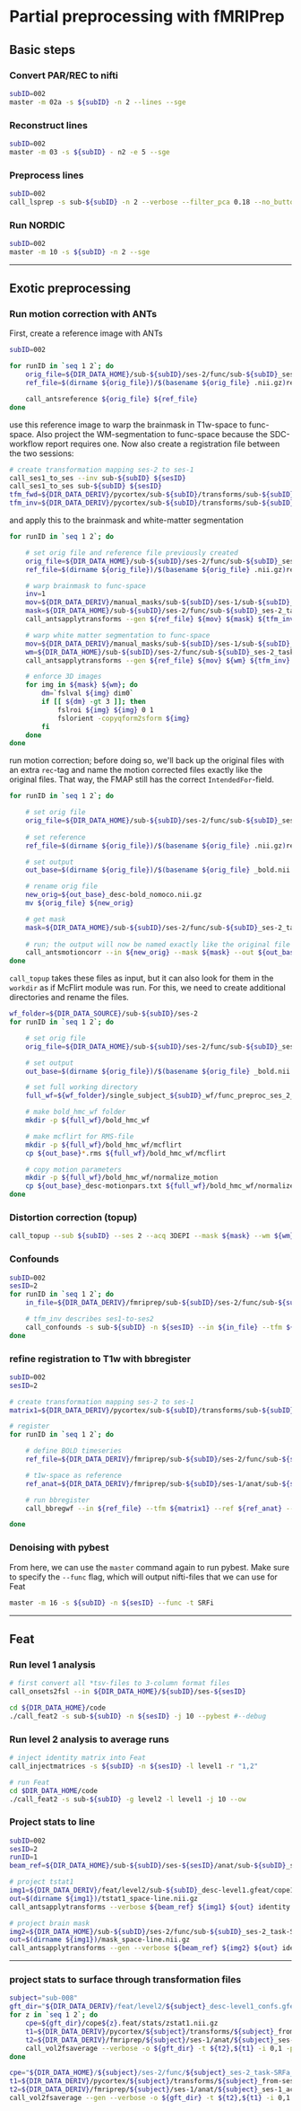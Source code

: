 # Partial preprocessing with fMRIPrep

## Basic steps

### Convert PAR/REC to nifti

```bash
subID=002
master -m 02a -s ${subID} -n 2 --lines --sge
```

### Reconstruct lines

```bash
subID=002
master -m 03 -s ${subID} - n2 -e 5 --sge
```

### Preprocess lines
```bash
subID=002
call_lsprep -s sub-${subID} -n 2 --verbose --filter_pca 0.18 --no_button --ica
```

### Run NORDIC

```bash
subID=002
master -m 10 -s ${subID} -n 2 --sge
```

---
## Exotic preprocessing
### Run motion correction with ANTs

First, create a reference image with ANTs

```bash
subID=002

for runID in `seq 1 2`; do
    orig_file=${DIR_DATA_HOME}/sub-${subID}/ses-2/func/sub-${subID}_ses-2_task-SRFi_run-${runID}_acq-3DEPI_bold.nii.gz
    ref_file=$(dirname ${orig_file})/$(basename ${orig_file} .nii.gz)ref.nii.gz

    call_antsreference ${orig_file} ${ref_file}
done
```

use this reference image to warp the brainmask in T1w-space to func-space. Also project the WM-segmentation to func-space because the SDC-workflow report requires one. Now also create a registration file between the two sessions:

```bash
# create transformation mapping ses-2 to ses-1
call_ses1_to_ses --inv sub-${subID} ${sesID}
call_ses1_to_ses sub-${subID} ${sesID}
tfm_fwd=${DIR_DATA_DERIV}/pycortex/sub-${subID}/transforms/sub-${subID}_from-ses${sesID}_to-ses1_desc-genaff.mat
tfm_inv=${DIR_DATA_DERIV}/pycortex/sub-${subID}/transforms/sub-${subID}_from-ses1_to-ses${sesID}_desc-genaff.mat

```

and apply this to the brainmask and white-matter segmentation
```bash
for runID in `seq 1 2`; do

    # set orig file and reference file previously created
    orig_file=${DIR_DATA_HOME}/sub-${subID}/ses-2/func/sub-${subID}_ses-2_task-SRFi_run-${runID}_acq-3DEPI_bold.nii.gz
    ref_file=$(dirname ${orig_file})/$(basename ${orig_file} .nii.gz)ref.nii.gz

    # warp brainmask to func-space
    inv=1
    mov=${DIR_DATA_DERIV}/manual_masks/sub-${subID}/ses-1/sub-${subID}_ses-1_acq-MP2RAGE_desc-spm_mask.nii.gz
    mask=${DIR_DATA_HOME}/sub-${subID}/ses-2/func/sub-${subID}_ses-2_task-SRFi_run-${runID}_acq-3DEPI_desc-brain_mask.nii.gz
    call_antsapplytransforms --gen ${ref_file} ${mov} ${mask} ${tfm_inv}

    # warp white matter segmentation to func-space
    mov=${DIR_DATA_DERIV}/manual_masks/sub-${subID}/ses-1/sub-${subID}_ses-1_acq-MP2RAGE_label-WM_probseg.nii.gz
    wm=${DIR_DATA_HOME}/sub-${subID}/ses-2/func/sub-${subID}_ses-2_task-SRFi_run-${runID}_acq-3DEPI_label-WM_probseg.nii.gz
    call_antsapplytransforms --gen ${ref_file} ${mov} ${wm} ${tfm_inv}

    # enforce 3D images
    for img in ${mask} ${wm}; do
        dm=`fslval ${img} dim0`
        if [[ ${dm} -gt 3 ]]; then
            fslroi ${img} ${img} 0 1
            fslorient -copyqform2sform ${img}
        fi
    done
done
```

run motion correction; before doing so, we'll back up the original files with an extra ``rec``-tag and name the motion corrected files exactly like the original files. That way, the FMAP still has the correct ``IntendedFor``-field.

```bash
for runID in `seq 1 2`; do

    # set orig file
    orig_file=${DIR_DATA_HOME}/sub-${subID}/ses-2/func/sub-${subID}_ses-2_task-SRFi_run-${runID}_acq-3DEPI_bold.nii.gz
    
    # set reference
    ref_file=$(dirname ${orig_file})/$(basename ${orig_file} .nii.gz)ref.nii.gz

    # set output
    out_base=$(dirname ${orig_file})/$(basename ${orig_file} _bold.nii.gz)

    # rename orig file
    new_orig=${out_base}_desc-bold_nomoco.nii.gz
    mv ${orig_file} ${new_orig}

    # get mask
    mask=${DIR_DATA_HOME}/sub-${subID}/ses-2/func/sub-${subID}_ses-2_task-SRFi_run-${runID}_acq-3DEPI_desc-brain_mask.nii.gz
    
    # run; the output will now be named exactly like the original file
    call_antsmotioncorr --in ${new_orig} --mask ${mask} --out ${out_base} --ref ${ref_file} --verbose
done
```

`call_topup` takes these files as input, but it can also look for them in the ``workdir`` as if McFlirt module was run. For this, we need to create additional directories and rename the files.

```bash
wf_folder=${DIR_DATA_SOURCE}/sub-${subID}/ses-2
for runID in `seq 1 2`; do

    # set orig file
    orig_file=${DIR_DATA_HOME}/sub-${subID}/ses-2/func/sub-${subID}_ses-2_task-SRFi_run-${runID}_acq-3DEPI_bold.nii.gz

    # set output
    out_base=$(dirname ${orig_file})/$(basename ${orig_file} _bold.nii.gz)

    # set full working directory
    full_wf=${wf_folder}/single_subject_${subID}_wf/func_preproc_ses_2_task_SRFi_run_${runID}_acq_3DEPI_wf

    # make bold_hmc_wf folder
    mkdir -p ${full_wf}/bold_hmc_wf

    # make mcflirt for RMS-file
    mkdir -p ${full_wf}/bold_hmc_wf/mcflirt
    cp ${out_base}*.rms ${full_wf}/bold_hmc_wf/mcflirt

    # copy motion parameters
    mkdir -p ${full_wf}/bold_hmc_wf/normalize_motion
    cp ${out_base}_desc-motionpars.txt ${full_wf}/bold_hmc_wf/normalize_motion/motion_params.txt
done
```

### Distortion correction (topup)
```bash
call_topup --sub ${subID} --ses 2 --acq 3DEPI --mask ${mask} --wm ${wm}
```

### Confounds
```bash
subID=002
sesID=2
for runID in `seq 1 2`; do
    in_file=${DIR_DATA_DERIV}/fmriprep/sub-${subID}/ses-2/func/sub-${subID}_ses-2_task-SRFi_acq-3DEPI_run-${runID}_desc-preproc_bold.nii.gz

    # tfm_inv describes ses1-to-ses2
    call_confounds -s sub-${subID} -n ${sesID} --in ${in_file} --tfm ${tfm_inv}
done
```

### refine registration to T1w with bbregister
```bash
subID=002
sesID=2

# create transformation mapping ses-2 to ses-1
matrix1=${DIR_DATA_DERIV}/pycortex/sub-${subID}/transforms/sub-${subID}_from-ses${sesID}_to-ses1_desc-genaff.mat

# register
for runID in `seq 1 2`; do

    # define BOLD timeseries
    ref_file=${DIR_DATA_DERIV}/fmriprep/sub-${subID}/ses-2/func/sub-${subID}_ses-2_task-SRFi_acq-3DEPI_run-${runID}_boldref.nii.gz

    # t1w-space as reference
    ref_anat=${DIR_DATA_DERIV}/fmriprep/sub-${subID}/ses-1/anat/sub-${subID}_ses-1_acq-MP2RAGE_desc-preproc_T1w.nii.gz

    # run bbregister
    call_bbregwf --in ${ref_file} --tfm ${matrix1} --ref ${ref_anat} --verbose

done
```

### Denoising with pybest

From here, we can use the ``master`` command again to run pybest. Make sure to specify the ``--func`` flag, which will output nifti-files that we can use for Feat

```bash
master -m 16 -s ${subID} -n ${sesID} --func -t SRFi

```

---
## Feat

### Run level 1 analysis

```bash
# first convert all *tsv-files to 3-column format files
call_onsets2fsl --in ${DIR_DATA_HOME}/${subID}/ses-${sesID}
```

```bash
cd ${DIR_DATA_HOME}/code
./call_feat2 -s sub-${subID} -n ${sesID} -j 10 --pybest #--debug
```
### Run level 2 analysis to average runs

```bash
# inject identity matrix into Feat
call_injectmatrices -s ${subID} -n ${sesID} -l level1 -r "1,2"
```

```bash
# run Feat
cd $DIR_DATA_HOME/code
./call_feat2 -s sub-${subID} -g level2 -l level1 -j 10 --ow
```

### Project stats to line
```bash
subID=002
sesID=2
runID=1
beam_ref=${DIR_DATA_HOME}/sub-${subID}/ses-${sesID}/anat/sub-${subID}_ses-${sesID}_task-SRFa_run-${runID}_acq-1slice_T1w.nii.gz

# project tstat1
img1=${DIR_DATA_DERIV}/feat/level2/sub-${subID}_desc-level1.gfeat/cope1.feat/stats/tstat1.nii.gz
out=$(dirname ${img1})/tstat1_space-line.nii.gz
call_antsapplytransforms --verbose ${beam_ref} ${img1} ${out} identity

# project brain mask
img2=${DIR_DATA_HOME}/sub-${subID}/ses-2/func/sub-${subID}_ses-2_task-SRFi_run-${runID}_acq-3DEPI_desc-brain_mask.nii.gz
out=$(dirname ${img1})/mask_space-line.nii.gz
call_antsapplytransforms --gen --verbose ${beam_ref} ${img2} ${out} identity
```

---
### project stats to surface through transformation files

```bash
subject="sub-008"
gft_dir="${DIR_DATA_DERIV}/feat/level2/${subject}_desc-level1_confs.gfeat"
for z in `seq 1 2`; do
    cpe=${gft_dir}/cope${z}.feat/stats/zstat1.nii.gz
    t1=${DIR_DATA_DERIV}/pycortex/${subject}/transforms/${subject}_from-ses1_to-ses2_rec-motion1_desc-genaff.mat
    t2=${DIR_DATA_DERIV}/fmriprep/${subject}/ses-1/anat/${subject}_ses-1_acq-MP2RAGE_from-T1w_to-fsnative_mode-image_xfm.txt
    call_vol2fsaverage --verbose -o ${gft_dir} -t ${t2},${t1} -i 0,1 -p ${subject}_ses-2_task-SRF ${subject} ${cpe} desc-cope${z}
done

cpe="${DIR_DATA_HOME}/${subject}/ses-2/func/${subject}_ses-2_task-SRFa_run-1_bold.nii.gz"
t1=${DIR_DATA_DERIV}/pycortex/${subject}/transforms/${subject}_from-ses1_to-ses2_rec-motion1_desc-genaff.mat
t2=${DIR_DATA_DERIV}/fmriprep/${subject}/ses-1/anat/${subject}_ses-1_acq-MP2RAGE_from-T1w_to-fsnative_mode-image_xfm.txt
call_vol2fsaverage --gen --verbose -o ${gft_dir} -t ${t2},${t1} -i 0,1 -p ${subject}_ses-2_task-SRF ${subject} ${cpe} desc-beam
```
